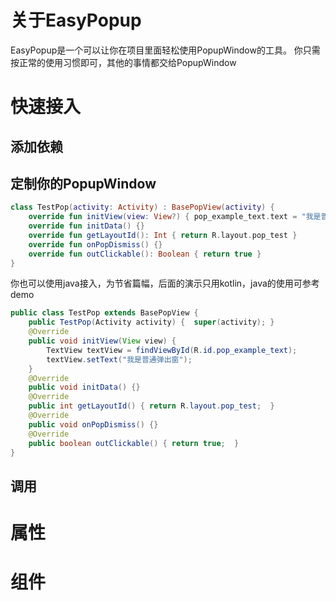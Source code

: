 # 关于EasyPopup
EasyPopup是一个可以让你在项目里面轻松使用PopupWindow的工具。
你只需按正常的使用习惯即可，其他的事情都交给PopupWindow

# 快速接入
## 添加依赖

## 定制你的PopupWindow
```kotlin
class TestPop(activity: Activity) : BasePopView(activity) {
    override fun initView(view: View?) { pop_example_text.text = "我是普通弹出窗" }
    override fun initData() {}
    override fun getLayoutId(): Int { return R.layout.pop_test }
    override fun onPopDismiss() {}
    override fun outClickable(): Boolean { return true }
}
```

你也可以使用java接入，为节省篇幅，后面的演示只用kotlin，java的使用可参考demo
```java
public class TestPop extends BasePopView {
    public TestPop(Activity activity) {  super(activity); }
    @Override
    public void initView(View view) {
        TextView textView = findViewById(R.id.pop_example_text);
        textView.setText("我是普通弹出窗");
    }
    @Override
    public void initData() {}
    @Override
    public int getLayoutId() { return R.layout.pop_test;  }
    @Override
    public void onPopDismiss() {}
    @Override
    public boolean outClickable() { return true;  }
}

```
## 调用

# 属性

# 组件

